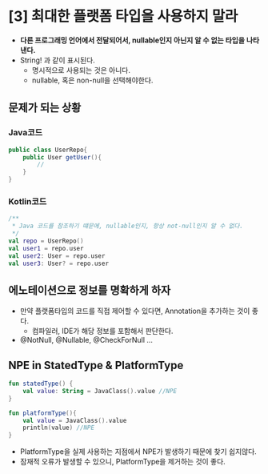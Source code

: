 # [3] 최대한 플랫폼 타입을 사용하지 말라
- **다른 프로그래밍 언어에서 전달되어서, nullable인지 아닌지 알 수 없는 타입을 나타낸다.**
- String! 과 같이 표시된다.
  - 명시적으로 사용되는 것은 아니다.
  - nullable, 혹은 non-null을 선택해야한다.

## 문제가 되는 상황
### Java코드
```java
public class UserRepo{
    public User getUser(){
        //
    }
}
```
### Kotlin코드 
```kotlin
/**
 * Java 코드를 참조하기 떄문에, nullable인지, 항상 not-null인지 알 수 없다.
 */
val repo = UserRepo()
val user1 = repo.user
val user2: User = repo.user
val user3: User? = repo.user 
```

## 에노테이션으로 정보를 명확하게 하자
- 만약 플랫폼타입의 코드를 직접 제어할 수 있다면, Annotation을 추가하는 것이 좋다.
  - 컴파일러, IDE가 해당 정보를 포함해서 판단한다.
- @NotNull, @Nullable, @CheckForNull ...

## NPE in StatedType & PlatformType
```kotlin
fun statedType() {
    val value: String = JavaClass().value //NPE
}

fun platformType(){
    val value = JavaClass().value
    println(value) //NPE
}
```
- PlatformType을 실제 사용하는 지점에서 NPE가 발생하기 때문에 찾기 쉽지않다.
- 잠재적 오류가 발생할 수 있으니, PlatformType을 제거하는 것이 좋다.